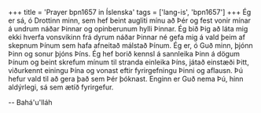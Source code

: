 +++
title = 'Prayer bpn1657 in Íslenska'
tags = ['lang-is', 'bpn1657']
+++
Ég er sá, ó Drottinn minn, sem hef beint augliti mínu að Þér og fest vonir mínar á undrum náðar Þinnar og opinberunum hylli Þinnar. Ég bið Þig að láta mig ekki hverfa vonsvikinn frá dyrum náðar Þinnar né gefa mig á vald þeim af skepnum Þínum sem hafa afneitað málstað Þínum.
Ég er, ó Guð minn, þjónn Þinn og sonur þjóns Þíns. Ég hef borið kennsl á sannleika Þinn á dögum Þínum og beint skrefum mínum til stranda einleika Þíns, játað einstæði Þitt, viðurkennt ein­ingu Þína og vonast eftir fyrirgefningu Þinni og aflausn. Þú hefur vald til að gera það sem Þér þóknast. Enginn er Guð nema Þú, hinn aldýrlegi, sá sem ætíð fyrirgefur.

-- Bahá'u'lláh
